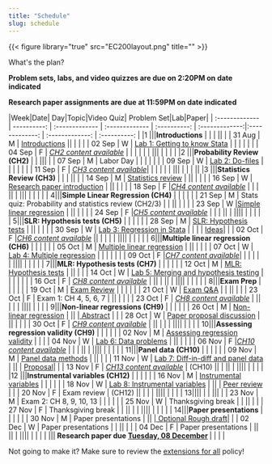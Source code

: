 ```yaml
---
title: "Schedule"
slug: schedule
---
```


{{< figure library="true" src="EC200layout.png" title="" >}}


What's the plan?
<!--
- [**Topic**](/content/) Linked topics take you to the content or lab for that day's session.
- [**Problem Sets**](/assignment/) (<i class="fas fa-pencil-alt"></i>): Link to problem sets. Usually due at the end of the week, so we can work through any questions in class.
- [**Lab**](/assignment/) (<i class="fas fa-laptop-code"></i>): Link to labs. Usually due Monday after we do the in-class lab demonstration.
- [**Research Paper**](/assignment/) (<i class="fas fa-dragon"></i>): Click to find info for the corresponding assignment
-->

**Problem sets, labs, and video quizzes are due on 2:20PM on date indicated**

**Research paper assignments are due at 11:59PM on date indicated**


|Week|Date| Day|Topic|Video Quiz| Problem Set|Lab|Paper|
| :------------- | ----------: | :------------- | :------------- | :----------: | :-------------:|:-------------: | :-------------: | :----------: |
|1 |||**Introductions**   | | | ||
|  | 31 Aug | M | [Introductions](/syllabus/)  || | |
|  | 02 Sep | W | [Lab 1: Getting to know Stata](/assignment/01-lab) |  | | | |
|  | 04 Sep | F | [*CH2 content available*](/content/01-content) |  | | | |
| ||| | | | |
|2 |||**Probability Review (CH2)**  | | |||
|  | 07 Sep | M | Labor Day | | | | |
|  | 09 Sep | W | [Lab 2: Do-files](/assignment/02-lab) | [<i class="fas fa-tv"></i>](https://bb.uvm.edu)| |[<i class="fas fa-laptop-code"></i>](/assignment/01-lab)  | |
|  | 11 Sep | F | [*CH3 content available*](/content/02-content)| |[<i class="fas fa-pencil-alt"></i>](/assignment/01-ps) | | |
| ||| | | | ||
|3 |||**Statistics Review (CH3)**   | | | ||
|  | 14 Sep | M | [Statistics review](/content/02-content/) | [<i class="fas fa-tv"></i>](https://bb.uvm.edu)||[<i class="fas fa-laptop-code"></i>](/assignment/02-lab) |  |
|  | 16 Sep | W | [<i class="fas fa-dragon"></i> Research paper introduction](/assignment/01-researchpaper) |  ||  | |
|  | 18 Sep | F |[*CH4 content available*](/content/04-content)   | | [<i class="fas fa-pencil-alt"></i>](/assignment/02-ps)| ||
| ||| | | | |
| 4|||**Simple Linear Regression (CH4)**   | | | |
|  | 21 Sep | M | Stats quiz: Probability and statistics review (CH2/3) | | || |  |
|  | 23 Sep | W |[Simple linear regression](/content/04-content/) | [<i class="fas fa-tv"></i>](https://bb.uvm.edu) ||  | |
|  | 24 Sep | F |[*CH5 content available*](/content/05-content)  |   | | ||
| ||||  | | | |
| 5|||**SLR: Hypothesis tests (CH5)**   | | | |
|  | 28 Sep | M | [SLR: Hypothesis tests](/content/05-content) | [<i class="fas fa-tv"></i>](https://bb.uvm.edu)|| | |
|  | 30 Sep | W | [Lab 3: Regression in Stata](/assignment/03-lab) |  | | | [<i class="fas fa-dragon"></i> Ideas](/assignment/idea-proposal)|
|  | 02 Oct | F |[*CH6 content available*](/content/05-content) || [<i class="fas fa-pencil-alt"></i>](/assignment/03-ps)| | |
| ||||  | | | |
| 6|||**Multiple linear regression (CH6)**   | | | |
|  | 05 Oct | M | [Multiple linear regression](/content/06-content/) | [<i class="fas fa-tv"></i>](https://bb.uvm.edu)||[<i class="fas fa-laptop-code"></i>](/assignment/03-lab) |  |
|  | 07 Oct | W | [Lab 4: Multiple regression](/assignment/04-lab) |  | | | |
|  | 09 Oct | F |[*CH7 content available*](/content/07-content)|  | | | |
| ||||  | | | |
| 7|||**MLR: Hypothesis tests (CH7)**   | | | |
|  | 12 Oct | M | [MLR: Hypothesis tests](/content/07-content) | [<i class="fas fa-tv"></i>](https://bb.uvm.edu)|| [<i class="fas fa-laptop-code"></i>](/assignment/04-lab) |
|  | 14 Oct | W | [Lab 5: Merging and hypothesis testing](/assignment/05-lab) |  | | | |
|  | 16 Oct | F | [*CH8 content available*](/content/08-content) |  |[<i class="fas fa-pencil-alt"></i>](/assignment/04-ps)| | ||
| ||||  | | | |
| 8|||**Exam Prep**   | | | |
|  | 19 Oct | M | [Exam Review](/content/exam1) | | |[<i class="fas fa-laptop-code"></i>](/assignment/05-lab) |
|  | 21 Oct | W | [Exam Q&A](/content/exam1) |  | || |
|  | 23 Oct | F | Exam 1: CH 4, 5, 6, 7 |  || | |
|  | 23 Oct | F | [*CH8 content available*](/content/08-content) |  || | |
| ||||  | | |
| 9|||**Non-linear regressions (CH9)**   | | | |
|  | 26 Oct | M | [Non-linear regression](/content/08-content) | [<i class="fas fa-tv"></i>](https://bb.uvm.edu)|| |[<i class="fas fa-dragon"></i> Abstract](/assignment/data-abstract) |
|  | 28 Oct | W | [<i class="fas fa-dragon"></i> Paper proposal discussion](/assignment/research-proposal) |  || | |
|  | 30 Oct | F | [*CH9 content available*](/content/09-content) |  || | |
| ||||  | | |
| 10|||**Assessing regression validity (CH9)**   | | | |
|  | 02 Nov | M | [Assessing regression validity](/content/09-content/) | [<i class="fas fa-tv"></i>](https://bb.uvm.edu)|
|  | 04 Nov | W | [Lab 6: Data problems](/assignment/06-lab) |  || | |
|  | 06 Nov | F |[*CH10 content available*](/content/10-content)  | | [<i class="fas fa-pencil-alt"></i>](/assignment/05-ps)| ||
| ||||  | | | |
| 11|||**Panel data (CH10)**   | | | |
|  | 09 Nov | M | [Panel data methods](/content/10-content) |  ||[<i class="fas fa-laptop-code"></i>](/assignment/06-lab) |
|  | 11 Nov | W | [Lab 7: Diff-in-diff and panel data](/assignment/07-lab) | || | [<i class="fas fa-dragon"></i> Proposal](/assignment/research-proposal)|
|  | 13 Nov | F |  [*CH13 content available*](/content/12-content) | [<i class="fas fa-tv"></i>](https://bb.uvm.edu) (CH10) || | ||
| ||||  | | | |
|12 |||**Instrumental variables (CH12)**   | | | |
|  | 16 Nov | M | [Instrumental variables](/content/12-content) | | |[<i class="fas fa-laptop-code"></i>](/assignment/07-lab) |
|  | 18 Nov | W | [Lab 8: Instrumental variables](/assignment/08-lab) |   || | [<i class="fas fa-dragon"></i> Peer review](/assignment/peer-review) |
|  | 20 Nov | F | Exam review  | [<i class="fas fa-tv"></i>](https://bb.uvm.edu) (CH12) |[<i class="fas fa-pencil-alt"></i>](/assignment/06-ps)| | |
| ||||  | | |
| 13||||  | | |||
|  | 23 Nov | M | Exam 2: CH 8, 9, 10, 13  |  | |[<i class="fas fa-laptop-code"></i>](/assignment/08-lab) |
|  | 25 Nov | W | Thanksgiving break |  | || |
|  | 27 Nov | F | Thanksgiving break |  | || |
| ||||  | | | |
| 14|||**Paper presentations**   | | | |
|  | 30 Nov | M | Paper presentations | || |[<i class="fas fa-dragon"></i> Optional Rough draft](/assignment/rough-draft)|
|  | 02 Dec | W | Paper presentations |  | || |
|  | 04 Dec | F | Paper presentations  |  || ||
| ||||  | | |
| |||**<i class="fas fa-dragon"></i> Research paper due [Tuesday, 08 December](/assignment/final-submission) <i class="fas fa-dragon"></i>**   | | | |

Not going to make it? Make sure to review the [extensions for all](/syllabus/#deadlines-and-extensions) policy!
